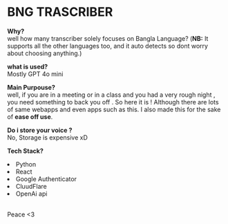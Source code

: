  <h1> BNG TRASCRIBER </h1>

**Why?** <br>
well how many transcriber solely focuses on Bangla Language?
(**NB:** It supports all the other languages too, and it auto detects so dont worry about choosing anything.)

**what is used?** <br>
Mostly GPT 4o mini 

**Main Purpouse?** <br>
well, if you are in a meeting or in a class and you had a very rough night , you need something to back you off . So here it is !
Although there are lots of same webapps and even apps such as this. I also made this for the sake of **ease off use**.

**Do i store your voice ?** <br>
No, Storage is expensive xD 

**Tech Stack?**
<li>Python</li>
<li>React</li>
<li>Google Authenticator</li>
<li>CluudFlare</li>
<li>OpenAi api</li>

<br>

Peace <3 
